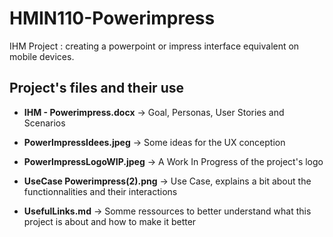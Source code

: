 # HMIN110-Powerimpress
IHM Project : creating a powerpoint or impress interface equivalent on mobile devices.

## Project's files and their use
- **IHM - Powerimpress.docx** -> Goal, Personas, User Stories and Scenarios  

- **PowerImpressIdees.jpeg** -> Some ideas for the UX conception

- **PowerImpressLogoWIP.jpeg** -> A Work In Progress of the project's logo

- **UseCase Powerimpress(2).png** -> Use Case, explains a bit about the functionnalities and their interactions

- **UsefulLinks.md** -> Somme ressources to better understand what this project is about and how to make it better
